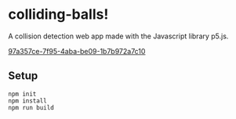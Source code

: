 # colliding-balls!
A collision detection web app made with the Javascript library p5.js.

[97a357ce-7f95-4aba-be09-1b7b972a7c10](https://user-images.githubusercontent.com/85142222/157296459-41a93150-4bab-4c70-a334-6a98e2595094.jpg)

## Setup
```
npm init
npm install
npm run build
```
